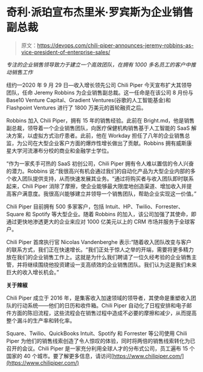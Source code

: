 # 奇利·派珀宣布杰里米·罗宾斯为企业销售副总裁

> 原文：<https://devops.com/chili-piper-announces-jeremy-robbins-as-vice-president-of-enterprise-sales/>

*专注的企业销售领导致力于建立一个高效团队，在拥有 1000 多名员工的客户中推动销售工作*

纽约—2020 年 9 月 29 日—收入增长领先公司 Chili Piper 今天宣布扩大其领导团队，任命 Jeremy Robbins 为企业销售副总裁。这一任命是在该公司 8 月份与 Base10 Venture Capital、Gradient Ventures(谷歌的人工智能基金)和 Flashpoint Ventures 进行了 1800 万美元的首轮融资之后。

Robbins 加入 Chili Piper，拥有 15 年的销售经验。此前在 Bright.md，他是销售副总裁，领导着一个企业销售团队，向医疗保健机构销售基于人工智能的 SaaS 解决方案，以虚拟方式治疗患者。此前，他在 Workday 担任了八年的企业销售总监，为公司在大型企业客户方面的爆炸性增长做出了贡献。Robbins 拥有威斯康星大学河流瀑布分校的商业和金融学士学位。

“作为一家炙手可热的 SaaS 初创公司，Chili Piper 拥有令人难以置信的令人兴奋的潜力。Robbins 说:“我很高兴有机会通过我们的自动化产品为大型企业内部的多个收入团队提供支持，从而快速发展其业务。“通过将购买者与收入团队即时联系起来，Chili Piper 消除了摩擦，使企业能够最大限度地创造渠道、增加收入并提高客户满意度。我很高兴能够建立并领导一个销售团队，帮助企业实现这一价值。”

Chili Piper 目前拥有 500 多家客户，包括 Intuit、HP、Twilio、Forrester、Square 和 Spotify 等大型企业。随着 Robbins 的加入，该公司加强了其使命，即通过更快地渗透更大的企业来应对 1000 亿美元以上的 CRM 市场并服务于全球客户。

Chili Piper 首席执行官 Nicolas Vandenberghe 表示:“随着收入团队改变与客户的联系方式，我们正在快速增长。“我们正处于惊人之举的开端，需要将更多精力放在我们的企业销售工作上。这就是为什么我们聘请了一位久经考验的企业销售主管，并将继续围绕他投资建设一支高绩效的企业销售团队。我们认为这是我们未来巨大的收入增长机会。”

**关于辣椒**

Chili Piper 成立于 2016 年，是集客收入加速领域的领导者，其使命是重塑收入团队的行动系统——他们的日历和收件箱。Chili Piper 自动化了日程安排和电子邮件方面的陈旧流程，这些流程会在销售过程中造成不必要的摩擦和减少，从而提高整个漏斗的生产率和转化率。

Square、Twilio、QuickBooks Intuit、Spotify 和 Forrester 等公司使用 Chili Piper 为他们的销售线索创造了令人惊叹的体验，同时将两倍的销售线索转化为已召开的会议。Chili Piper 是一家充分利用全球人才的分布式公司，员工遍布 15 个国家的 40 个城市。要了解更多信息，请访问[https://www.chilipiper.com/](https://www.chilipiper.com/)